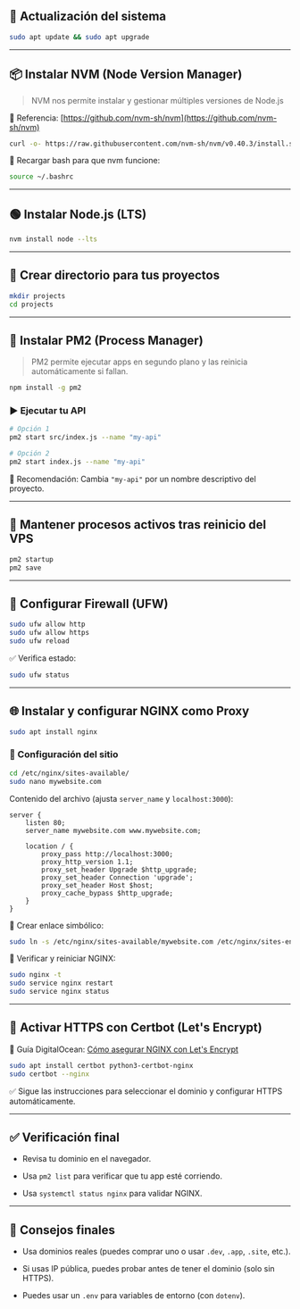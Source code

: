 ## 🔧 Actualización del sistema

```bash
sudo apt update && sudo apt upgrade
```

---

## 📦 Instalar NVM (Node Version Manager)

> NVM nos permite instalar y gestionar múltiples versiones de Node.js

📄 Referencia: [https://github.com/nvm-sh/nvm](https://github.com/nvm-sh/nvm)

```bash
curl -o- https://raw.githubusercontent.com/nvm-sh/nvm/v0.40.3/install.sh | bash
```

🔁 Recargar bash para que nvm funcione:

```bash
source ~/.bashrc
```

---

## 🟢 Instalar Node.js (LTS)

```bash
nvm install node --lts
```

---

## 📁 Crear directorio para tus proyectos

```bash
mkdir projects
cd projects
```

---

## 🔁 Instalar PM2 (Process Manager)

> PM2 permite ejecutar apps en segundo plano y las reinicia automáticamente si fallan.

```bash
npm install -g pm2
```

### ▶️ Ejecutar tu API

```bash
# Opción 1
pm2 start src/index.js --name "my-api"

# Opción 2
pm2 start index.js --name "my-api"
```

🧠 Recomendación: Cambia `"my-api"` por un nombre descriptivo del proyecto.

---

## 🔄 Mantener procesos activos tras reinicio del VPS

```bash
pm2 startup
pm2 save
```

---

## 🔐 Configurar Firewall (UFW)

```bash
sudo ufw allow http
sudo ufw allow https
sudo ufw reload
```

✅ Verifica estado:

```bash
sudo ufw status
```

---

## 🌐 Instalar y configurar NGINX como Proxy

```bash
sudo apt install nginx
```

### 📁 Configuración del sitio

```bash
cd /etc/nginx/sites-available/
sudo nano mywebsite.com
```

Contenido del archivo (ajusta `server_name` y `localhost:3000`):

```nginx
server {
    listen 80;
    server_name mywebsite.com www.mywebsite.com;

    location / {
        proxy_pass http://localhost:3000;
        proxy_http_version 1.1;
        proxy_set_header Upgrade $http_upgrade;
        proxy_set_header Connection 'upgrade';
        proxy_set_header Host $host;
        proxy_cache_bypass $http_upgrade;
    }
}
```

🔗 Crear enlace simbólico:

```bash
sudo ln -s /etc/nginx/sites-available/mywebsite.com /etc/nginx/sites-enabled/
```

🧪 Verificar y reiniciar NGINX:

```bash
sudo nginx -t
sudo service nginx restart
sudo service nginx status
```

---

## 🔐 Activar HTTPS con Certbot (Let's Encrypt)

📄 Guía DigitalOcean: [Cómo asegurar NGINX con Let's Encrypt](https://www.digitalocean.com/community/tutorials/how-to-secure-nginx-with-let-s-encrypt-on-ubuntu-20-04-es)

```bash
sudo apt install certbot python3-certbot-nginx
sudo certbot --nginx
```

✅ Sigue las instrucciones para seleccionar el dominio y configurar HTTPS automáticamente.

---

## ✅ Verificación final

- Revisa tu dominio en el navegador.
    
- Usa `pm2 list` para verificar que tu app esté corriendo.
    
- Usa `systemctl status nginx` para validar NGINX.
    

---

## 🧠 Consejos finales

- Usa dominios reales (puedes comprar uno o usar `.dev`, `.app`, `.site`, etc.).
    
- Si usas IP pública, puedes probar antes de tener el dominio (solo sin HTTPS).
    
- Puedes usar un `.env` para variables de entorno (con `dotenv`).
